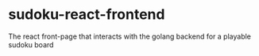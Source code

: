 # sudoku-react-frontend
The react front-page that interacts with the golang backend for a playable sudoku board
